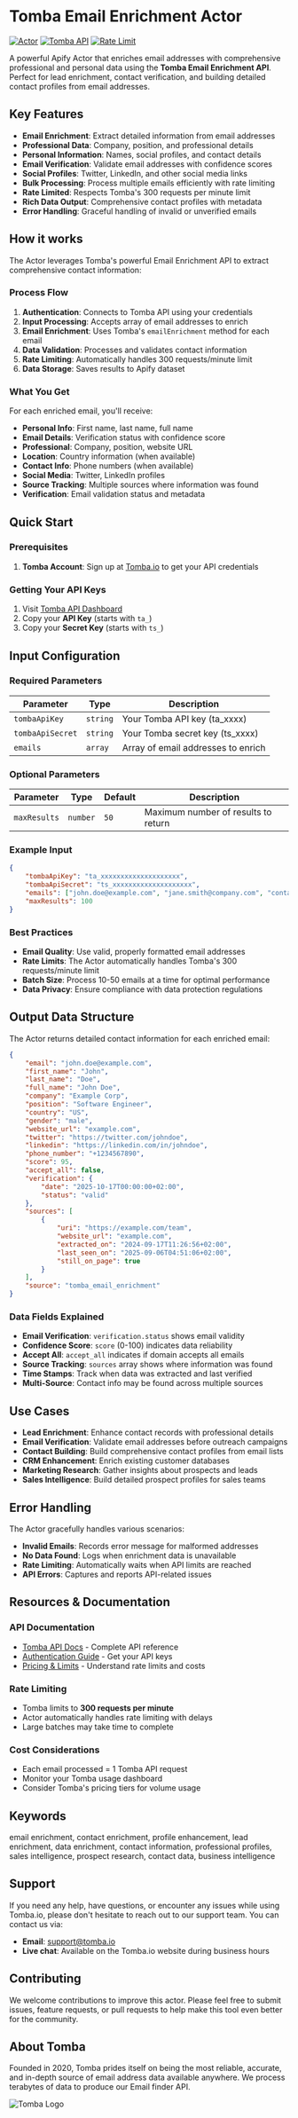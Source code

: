# Tomba Email Enrichment Actor

[![Actor](https://img.shields.io/badge/Apify-Actor-blue)](https://apify.com/actors)
[![Tomba API](https://img.shields.io/badge/Tomba-API-green)](https://tomba.io)
[![Rate Limit](https://img.shields.io/badge/Rate%20Limit-300%2Fmin-orange)](https://tomba.io/api)

A powerful Apify Actor that enriches email addresses with comprehensive professional and personal data using the **Tomba Email Enrichment API**. Perfect for lead enrichment, contact verification, and building detailed contact profiles from email addresses.

## Key Features

- **Email Enrichment**: Extract detailed information from email addresses
- **Professional Data**: Company, position, and professional details
- **Personal Information**: Names, social profiles, and contact details
- **Email Verification**: Validate email addresses with confidence scores
- **Social Profiles**: Twitter, LinkedIn, and other social media links
- **Bulk Processing**: Process multiple emails efficiently with rate limiting
- **Rate Limited**: Respects Tomba's 300 requests per minute limit
- **Rich Data Output**: Comprehensive contact profiles with metadata
- **Error Handling**: Graceful handling of invalid or unverified emails

## How it works

The Actor leverages Tomba's powerful Email Enrichment API to extract comprehensive contact information:

### Process Flow

1. **Authentication**: Connects to Tomba API using your credentials
2. **Input Processing**: Accepts array of email addresses to enrich
3. **Email Enrichment**: Uses Tomba's `emailEnrichment` method for each email
4. **Data Validation**: Processes and validates contact information
5. **Rate Limiting**: Automatically handles 300 requests/minute limit
6. **Data Storage**: Saves results to Apify dataset

### What You Get

For each enriched email, you'll receive:

- **Personal Info**: First name, last name, full name
- **Email Details**: Verification status with confidence score
- **Professional**: Company, position, website URL
- **Location**: Country information (when available)
- **Contact Info**: Phone numbers (when available)
- **Social Media**: Twitter, LinkedIn profiles
- **Source Tracking**: Multiple sources where information was found
- **Verification**: Email validation status and metadata

## Quick Start

### Prerequisites

1. **Tomba Account**: Sign up at [Tomba.io](https://app.tomba.io/api) to get your API credentials

### Getting Your API Keys

1. Visit [Tomba API Dashboard](https://app.tomba.io/api)
2. Copy your **API Key** (starts with `ta_`)
3. Copy your **Secret Key** (starts with `ts_`)

## Input Configuration

### Required Parameters

| Parameter        | Type     | Description                        |
| ---------------- | -------- | ---------------------------------- |
| `tombaApiKey`    | `string` | Your Tomba API key (ta_xxxx)       |
| `tombaApiSecret` | `string` | Your Tomba secret key (ts_xxxx)    |
| `emails`         | `array`  | Array of email addresses to enrich |

### Optional Parameters

| Parameter    | Type     | Default | Description                         |
| ------------ | -------- | ------- | ----------------------------------- |
| `maxResults` | `number` | `50`    | Maximum number of results to return |

### Example Input

```json
{
    "tombaApiKey": "ta_xxxxxxxxxxxxxxxxxxxx",
    "tombaApiSecret": "ts_xxxxxxxxxxxxxxxxxxxx",
    "emails": ["john.doe@example.com", "jane.smith@company.com", "contact@startup.io"],
    "maxResults": 100
}
```

### Best Practices

- **Email Quality**: Use valid, properly formatted email addresses
- **Rate Limits**: The Actor automatically handles Tomba's 300 requests/minute limit
- **Batch Size**: Process 10-50 emails at a time for optimal performance
- **Data Privacy**: Ensure compliance with data protection regulations

## Output Data Structure

The Actor returns detailed contact information for each enriched email:

```json
{
    "email": "john.doe@example.com",
    "first_name": "John",
    "last_name": "Doe",
    "full_name": "John Doe",
    "company": "Example Corp",
    "position": "Software Engineer",
    "country": "US",
    "gender": "male",
    "website_url": "example.com",
    "twitter": "https://twitter.com/johndoe",
    "linkedin": "https://linkedin.com/in/johndoe",
    "phone_number": "+1234567890",
    "score": 95,
    "accept_all": false,
    "verification": {
        "date": "2025-10-17T00:00:00+02:00",
        "status": "valid"
    },
    "sources": [
        {
            "uri": "https://example.com/team",
            "website_url": "example.com",
            "extracted_on": "2024-09-17T11:26:56+02:00",
            "last_seen_on": "2025-09-06T04:51:06+02:00",
            "still_on_page": true
        }
    ],
    "source": "tomba_email_enrichment"
}
```

### Data Fields Explained

- **Email Verification**: `verification.status` shows email validity
- **Confidence Score**: `score` (0-100) indicates data reliability
- **Accept All**: `accept_all` indicates if domain accepts all emails
- **Source Tracking**: `sources` array shows where information was found
- **Time Stamps**: Track when data was extracted and last verified
- **Multi-Source**: Contact info may be found across multiple sources

## Use Cases

- **Lead Enrichment**: Enhance contact records with professional details
- **Email Verification**: Validate email addresses before outreach campaigns
- **Contact Building**: Build comprehensive contact profiles from email lists
- **CRM Enhancement**: Enrich existing customer databases
- **Marketing Research**: Gather insights about prospects and leads
- **Sales Intelligence**: Build detailed prospect profiles for sales teams

## Error Handling

The Actor gracefully handles various scenarios:

- **Invalid Emails**: Records error message for malformed addresses
- **No Data Found**: Logs when enrichment data is unavailable
- **Rate Limiting**: Automatically waits when API limits are reached
- **API Errors**: Captures and reports API-related issues

## Resources & Documentation

### API Documentation

- [Tomba API Docs](https://tomba.io/api) - Complete API reference
- [Authentication Guide](https://app.tomba.io/api) - Get your API keys
- [Pricing & Limits](https://tomba.io/pricing) - Understand rate limits and costs

### Rate Limiting

- Tomba limits to **300 requests per minute**
- Actor automatically handles rate limiting with delays
- Large batches may take time to complete

### Cost Considerations

- Each email processed = 1 Tomba API request
- Monitor your Tomba usage dashboard
- Consider Tomba's pricing tiers for volume usage

## Keywords

email enrichment, contact enrichment, profile enhancement, lead enrichment, data enrichment, contact information, professional profiles, sales intelligence, prospect research, contact data, business intelligence

## Support

If you need any help, have questions, or encounter any issues while using Tomba.io, please don't hesitate to reach out to our support team. You can contact us via:

- **Email**: support@tomba.io
- **Live chat**: Available on the Tomba.io website during business hours

## Contributing

We welcome contributions to improve this actor. Please feel free to submit issues, feature requests, or pull requests to help make this tool even better for the community.

## About Tomba

Founded in 2020, Tomba prides itself on being the most reliable, accurate, and in-depth source of email address data available anywhere. We process terabytes of data to produce our Email finder API.

![Tomba Logo](https://tomba.io/logo.png)
